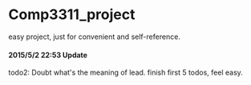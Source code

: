 # Comp3311_project
easy project, just for convenient and self-reference.

#### 2015/5/2 22:53 Update ####
todo2: Doubt what's the meaning of lead.
finish first 5 todos, feel easy.

